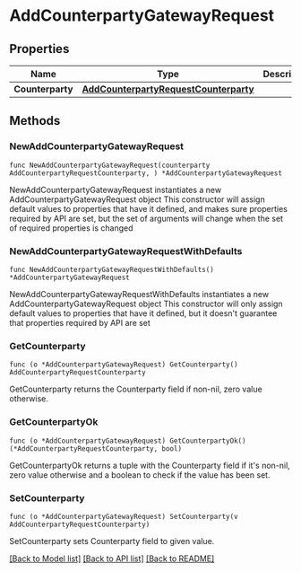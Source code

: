 # AddCounterpartyGatewayRequest

## Properties

Name | Type | Description | Notes
------------ | ------------- | ------------- | -------------
**Counterparty** | [**AddCounterpartyRequestCounterparty**](AddCounterpartyRequestCounterparty.md) |  | 

## Methods

### NewAddCounterpartyGatewayRequest

`func NewAddCounterpartyGatewayRequest(counterparty AddCounterpartyRequestCounterparty, ) *AddCounterpartyGatewayRequest`

NewAddCounterpartyGatewayRequest instantiates a new AddCounterpartyGatewayRequest object
This constructor will assign default values to properties that have it defined,
and makes sure properties required by API are set, but the set of arguments
will change when the set of required properties is changed

### NewAddCounterpartyGatewayRequestWithDefaults

`func NewAddCounterpartyGatewayRequestWithDefaults() *AddCounterpartyGatewayRequest`

NewAddCounterpartyGatewayRequestWithDefaults instantiates a new AddCounterpartyGatewayRequest object
This constructor will only assign default values to properties that have it defined,
but it doesn't guarantee that properties required by API are set

### GetCounterparty

`func (o *AddCounterpartyGatewayRequest) GetCounterparty() AddCounterpartyRequestCounterparty`

GetCounterparty returns the Counterparty field if non-nil, zero value otherwise.

### GetCounterpartyOk

`func (o *AddCounterpartyGatewayRequest) GetCounterpartyOk() (*AddCounterpartyRequestCounterparty, bool)`

GetCounterpartyOk returns a tuple with the Counterparty field if it's non-nil, zero value otherwise
and a boolean to check if the value has been set.

### SetCounterparty

`func (o *AddCounterpartyGatewayRequest) SetCounterparty(v AddCounterpartyRequestCounterparty)`

SetCounterparty sets Counterparty field to given value.



[[Back to Model list]](../README.md#documentation-for-models) [[Back to API list]](../README.md#documentation-for-api-endpoints) [[Back to README]](../README.md)


